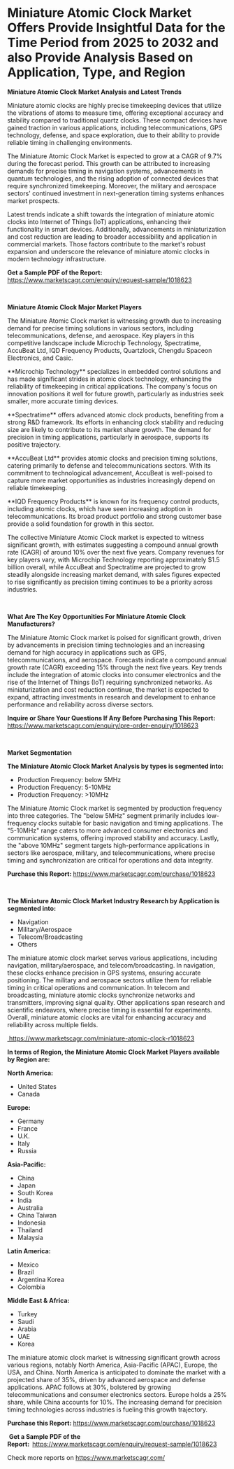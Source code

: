 <p><h1>Miniature Atomic Clock Market Offers Provide Insightful Data for the Time Period from 2025 to 2032 and also Provide Analysis Based on Application, Type, and Region</h1></p><p><strong>Miniature Atomic Clock Market Analysis and Latest Trends</strong></p>
<p><p>Miniature atomic clocks are highly precise timekeeping devices that utilize the vibrations of atoms to measure time, offering exceptional accuracy and stability compared to traditional quartz clocks. These compact devices have gained traction in various applications, including telecommunications, GPS technology, defense, and space exploration, due to their ability to provide reliable timing in challenging environments.</p><p>The Miniature Atomic Clock Market is expected to grow at a CAGR of 9.7% during the forecast period. This growth can be attributed to increasing demands for precise timing in navigation systems, advancements in quantum technologies, and the rising adoption of connected devices that require synchronized timekeeping. Moreover, the military and aerospace sectors' continued investment in next-generation timing systems enhances market prospects. </p><p>Latest trends indicate a shift towards the integration of miniature atomic clocks into Internet of Things (IoT) applications, enhancing their functionality in smart devices. Additionally, advancements in miniaturization and cost reduction are leading to broader accessibility and application in commercial markets. Those factors contribute to the market's robust expansion and underscore the relevance of miniature atomic clocks in modern technology infrastructure.</p></p>
<p><strong>Get a Sample PDF of the Report:&nbsp;</strong> <a href="https://www.marketscagr.com/enquiry/request-sample/1018623?utm_campaign=2265&utm_medium=2&utm_source=Github&utm_content=ia&utm_term=17022025&utm_id=miniature-atomic-clock">https://www.marketscagr.com/enquiry/request-sample/1018623</a></p>
<p>&nbsp;</p>
<p><strong>Miniature Atomic Clock Major Market Players</strong></p>
<p><p>The Miniature Atomic Clock market is witnessing growth due to increasing demand for precise timing solutions in various sectors, including telecommunications, defense, and aerospace. Key players in this competitive landscape include Microchip Technology, Spectratime, AccuBeat Ltd, IQD Frequency Products, Quartzlock, Chengdu Spaceon Electronics, and Casic.</p><p>**Microchip Technology** specializes in embedded control solutions and has made significant strides in atomic clock technology, enhancing the reliability of timekeeping in critical applications. The company's focus on innovation positions it well for future growth, particularly as industries seek smaller, more accurate timing devices.</p><p>**Spectratime** offers advanced atomic clock products, benefiting from a strong R&D framework. Its efforts in enhancing clock stability and reducing size are likely to contribute to its market share growth. The demand for precision in timing applications, particularly in aerospace, supports its positive trajectory.</p><p>**AccuBeat Ltd** provides atomic clocks and precision timing solutions, catering primarily to defense and telecommunications sectors. With its commitment to technological advancement, AccuBeat is well-poised to capture more market opportunities as industries increasingly depend on reliable timekeeping.</p><p>**IQD Frequency Products** is known for its frequency control products, including atomic clocks, which have seen increasing adoption in telecommunications. Its broad product portfolio and strong customer base provide a solid foundation for growth in this sector.</p><p>The collective Miniature Atomic Clock market is expected to witness significant growth, with estimates suggesting a compound annual growth rate (CAGR) of around 10% over the next five years. Company revenues for key players vary, with Microchip Technology reporting approximately $1.5 billion overall, while AccuBeat and Spectratime are projected to grow steadily alongside increasing market demand, with sales figures expected to rise significantly as precision timing continues to be a priority across industries.</p></p>
<p>&nbsp;</p>
<p><strong>What Are The Key Opportunities For Miniature Atomic Clock Manufacturers?</strong></p>
<p><p>The Miniature Atomic Clock market is poised for significant growth, driven by advancements in precision timing technologies and an increasing demand for high accuracy in applications such as GPS, telecommunications, and aerospace. Forecasts indicate a compound annual growth rate (CAGR) exceeding 15% through the next five years. Key trends include the integration of atomic clocks into consumer electronics and the rise of the Internet of Things (IoT) requiring synchronized networks. As miniaturization and cost reduction continue, the market is expected to expand, attracting investments in research and development to enhance performance and reliability across diverse sectors.</p></p>
<p><strong>Inquire or Share Your Questions If Any Before Purchasing This Report:</strong> <a href="https://www.marketscagr.com/enquiry/pre-order-enquiry/1018623?utm_campaign=2265&utm_medium=2&utm_source=Github&utm_content=ia&utm_term=17022025&utm_id=miniature-atomic-clock">https://www.marketscagr.com/enquiry/pre-order-enquiry/1018623</a></p>
<p>&nbsp;</p>
<p><strong>Market Segmentation</strong></p>
<p><strong>The Miniature Atomic Clock Market Analysis by types is segmented into:</strong></p>
<p><ul><li>Production Frequency: below 5MHz</li><li>Production Frequency: 5-10MHz</li><li>Production Frequency: >10MHz</li></ul></p>
<p><p>The Miniature Atomic Clock market is segmented by production frequency into three categories. The "below 5MHz" segment primarily includes low-frequency clocks suitable for basic navigation and timing applications. The "5-10MHz" range caters to more advanced consumer electronics and communication systems, offering improved stability and accuracy. Lastly, the "above 10MHz" segment targets high-performance applications in sectors like aerospace, military, and telecommunications, where precise timing and synchronization are critical for operations and data integrity.</p></p>
<p><strong>Purchase this Report:&nbsp;</strong><a href="https://www.marketscagr.com/purchase/1018623?utm_campaign=2265&utm_medium=2&utm_source=Github&utm_content=ia&utm_term=17022025&utm_id=miniature-atomic-clock">https://www.marketscagr.com/purchase/1018623</a></p>
<p>&nbsp;</p>
<p><strong>The Miniature Atomic Clock Market Industry Research by Application is segmented into:</strong></p>
<p><ul><li>Navigation</li><li>Military/Aerospace</li><li>Telecom/Broadcasting</li><li>Others</li></ul></p>
<p><p>The miniature atomic clock market serves various applications, including navigation, military/aerospace, and telecom/broadcasting. In navigation, these clocks enhance precision in GPS systems, ensuring accurate positioning. The military and aerospace sectors utilize them for reliable timing in critical operations and communication. In telecom and broadcasting, miniature atomic clocks synchronize networks and transmitters, improving signal quality. Other applications span research and scientific endeavors, where precise timing is essential for experiments. Overall, miniature atomic clocks are vital for enhancing accuracy and reliability across multiple fields.</p></p>
<p><a href="https://www.marketscagr.com/miniature-atomic-clock-r1018623?utm_campaign=2265&utm_medium=2&utm_source=Github&utm_content=ia&utm_term=17022025&utm_id=miniature-atomic-clock">&nbsp;https://www.marketscagr.com/miniature-atomic-clock-r1018623</a></p>
<p><strong>In terms of Region, the Miniature Atomic Clock Market Players available by Region are:</strong></p>
<p>
    <p> <strong> North America: </strong>
        <ul>
            <li>United States</li>
            <li>Canada</li>
        </ul>
        </p> 
    <p> <strong> Europe: </strong>
        <ul>
            <li>Germany</li>
            <li>France</li>
            <li>U.K.</li>
            <li>Italy</li>
            <li>Russia</li>
        </ul>
        </p> 
    <p> <strong> Asia-Pacific: </strong>
        <ul>
            <li>China</li>
            <li>Japan</li>
            <li>South Korea</li>
            <li>India</li>
            <li>Australia</li>
            <li>China Taiwan</li>
            <li>Indonesia</li>
            <li>Thailand</li>
            <li>Malaysia</li>
        </ul>
        </p> 
    <p> <strong> Latin America: </strong>
        <ul>
            <li>Mexico</li>
            <li>Brazil</li>
            <li>Argentina Korea</li>
            <li>Colombia</li>
        </ul>
        </p> 
    <p> <strong> Middle East & Africa: </strong>
        <ul>
            <li>Turkey</li>
            <li>Saudi</li>
            <li>Arabia</li>
            <li>UAE</li>
            <li>Korea</li>
        </ul>
    </p>
    </p>
<p><p>The miniature atomic clock market is witnessing significant growth across various regions, notably North America, Asia-Pacific (APAC), Europe, the USA, and China. North America is anticipated to dominate the market with a projected share of 35%, driven by advanced aerospace and defense applications. APAC follows at 30%, bolstered by growing telecommunications and consumer electronics sectors. Europe holds a 25% share, while China accounts for 10%. The increasing demand for precision timing technologies across industries is fueling this growth trajectory.</p></p>
<p><strong>Purchase this Report: </strong><a href="https://www.marketscagr.com/purchase/1018623?utm_campaign=2265&utm_medium=2&utm_source=Github&utm_content=ia&utm_term=17022025&utm_id=miniature-atomic-clock">https://www.marketscagr.com/purchase/1018623</a></p>
<p>&nbsp;<strong>Get a Sample PDF of the Report:&nbsp;&nbsp;</strong><a href="https://www.marketscagr.com/enquiry/request-sample/1018623?utm_campaign=2265&utm_medium=2&utm_source=Github&utm_content=ia&utm_term=17022025&utm_id=miniature-atomic-clock">https://www.marketscagr.com/enquiry/request-sample/1018623</a></p>
<p><strong></strong></p>
<p>Check more reports on <a href="https://www.marketscagr.com/?utm_campaign=2265&utm_medium=2&utm_source=Github&utm_content=ia&utm_term=17022025&utm_id=miniature-atomic-clock">https://www.marketscagr.com/</a></p>